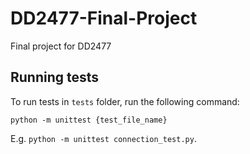 # DD2477-Final-Project
Final project for DD2477

## Running tests

To run tests in `tests` folder, run the following command:
```
python -m unittest {test_file_name}
```

E.g. `python -m unittest connection_test.py`.